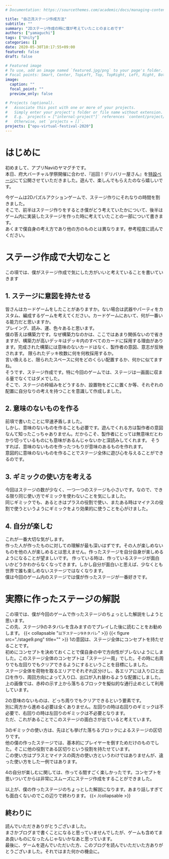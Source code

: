 ```yaml
---
# Documentation: https://sourcethemes.com/academic/docs/managing-content/

title: "自己流ステージ作成方法"
subtitle: ""
summary: "2Dステージ作成の時に僕が考えていたことのまとめです"
authors: ["yamaguchi"]
tags: ["Unity"]
categories: []
date: 2020-05-30T10:17:55+09:00
featured: false
draft: false

# Featured image
# To use, add an image named `featured.jpg/png` to your page's folder.
# Focal points: Smart, Center, TopLeft, Top, TopRight, Left, Right, BottomLeft, Bottom, BottomRight.
image:
  caption: ""
  focal_point: ""
  preview_only: false

# Projects (optional).
#   Associate this post with one or more of your projects.
#   Simply enter your project's folder or file name without extension.
#   E.g. `projects = ["internal-project"]` references `content/project/deep-learning/index.md`.
#   Otherwise, set `projects = []`.
projects: ["opu-virtual-festival-2020"]
---
```

# はじめに
初めまして、アプリNaviのヤマグチです。  
本日、府大バーチャル学祭開催に合わせ、『巡回！デリバリー屋さん』を[特設ページ](http://appnavi.html.xdomain.jp/index.html)にて公開させていただきました。遊んで、楽しんでもらえたのなら嬉しいです。  

今ゲームは2Dパズルアクションゲームで、ステージ作りにそれなりの時間を割きました。  
そこで、前半はステージ作りをするとき僕がどう考えていたかについて、後半はゲーム内に実装したステージを作った時に考えていたことの一部について書きます。  
あくまで僕自身の考え方であり他の方のものとは異なります。参考程度に読んでください。
# ステージ作成で大切なこと
この項では、僕がステージ作成で気にした方がいいと考えていることを書いていきます
## 1. ステージに意図を持たせる
皆さんはカードゲームをしたことがありますか。ない場合は武器やパーティをカスタム、編成するゲームを考えてください。カードゲームにおいて、何が一番いる能力だと思いますか。  
プレイング、読み、運、色々あると思います。  
僕の答えは構築力です。なぜ構築力なのかは、ここではあまり関係ないので省きますが、構築力が高いデッキはデッキ内のすべてのカードに採用する理由があります。完成された構築には意味のないカードはなく、製作者の意図、意志が反映されます。  限られたデッキ枚数に何を何枚採用するか。  
言い換えると、限られたスペースに何をどのくらい配置するか、何かに似てますね。  
そうです、ステージ作成です。特に今回のゲームでは、ステージは一画面に収まる量でなくてはダメでした。  
そこで、ステージの枠組みをどうするか、設置物をどこに置くか等、それぞれの配置に自分なりの考えを持つことを意識して作成しました。
## 2. 意味のないものを作る
前項で書いたことに早速矛盾しました。  
しかし、意味のないものを作ることも必要です。遊んでくれる方は製作者の意図なんて知ったこっちゃありません。だからこそ、製作者にとっては無意味だとわかり切っているものにも意味があるんじゃないかと深読みしてくれます。  そうすれば、意味のないものを作ったつもりが意味のあるものを作れます。  
意図的に意味のないものを作ることでステージ全体に遊び心を与えることができるのです。
## 3. ギミックの使い方を考える
今回はステージの数が少なく、一つ一つのステージも小さいです。なので、できる限り同じ使い方でギミックを使わないことを気にしました。  
同じギミックでも、あるときはプラスの役割で使い、またある時はマイナスの役割で使うというようにギミックをより効果的に使うことを心がけました。
## 4. 自分が楽しむ
これが一番大切な気がします。  
作った人が作ったものに対しての理解が最も深いはずです。その人が楽しめないものを他の人が楽しめるとは思えません。作ったステージを自分自身が楽しめるようになることが望ましいです。  作っている時は、作っているステージが面白いかどうかわからなくなってきます。しかし自分が面白いと思えば、少なくとも世界で誰も楽しめないステージではなくなります。  
僕は今回のゲーム内のステージでは僕が作ったステージが一番好きです。
# 実際に作ったステージの解説
この項では、僕が今回のゲームで作ったステージのちょっとした解説をしようと思います。  
この先、ステージ9のネタバレを含みますのでプレイした後に読むことをお勧めします。
{{< collapsable "`以下ステージ9ネタバレ`" >}}
{{< figure src="./stage9.png" title="" >}}
1の意図は、ステージ全体にコンセプトを持たせることです。  
初めにコンセプトを決めておくことで僕自身の中で方向性がブレないようにしました。このステージ全体のコンセプトは「ステージ一周」でした。その時に右周りでも左回りでもクリアできるようにするということを目標にしました。  
ステージ全体を荷物を取るエリアでそれぞれ区分けし、各エリアには入り口と出口を作り、周回方向によって入り口、出口が入れ替わるような配置にしました。  
上の画像では、赤枠の示す上から落ちるブロックを擬似的な通行止めとして利用しています。  

2の意味のないものは、どっち周りでもクリアできるという要素です。  
別に両方から進める必要は全くありません。左回りの時は右回りのギミックは不必要で、右回りの時は左回りのギミックは不必要となります。  
ただ、これがあることでこのステージの面白さが出ていると考えています。  

3のギミックの使い方は、先ほども挙げた落ちるブロックによるステージの区切りです。  
他の僕の作ったステージでは、基本的にプレイヤーを倒すためだけのものでした。そこに他の役割である区切りという役割を持たせています。  
この使い方はプラスとマイナスの両方の使い方というわけではありませんが、違った使い方をした一例ではあります。  

4の自分が楽しむに関しては、作ってる間すごく楽しかったです。コンセプトを思いついてからは非常にスムーズにステージ作成をすることができました。  

以上が、僕の作ったステージのちょっとした解説になります。あまり話しすぎても面白くないのでこの辺りで終わります。
{{< /collapsable >}}
## 終わりに
読んでいただきありがとうございました。  
まさかブログまで書くことになると思っていませんでしたが、ゲームも含めてまあ良いものになったんじゃないかなあと思っています。  
最後に、ゲームを遊んでいただいた方、このブログを読んでいただいた方ありがとうございました。それではまた何かの機会に。